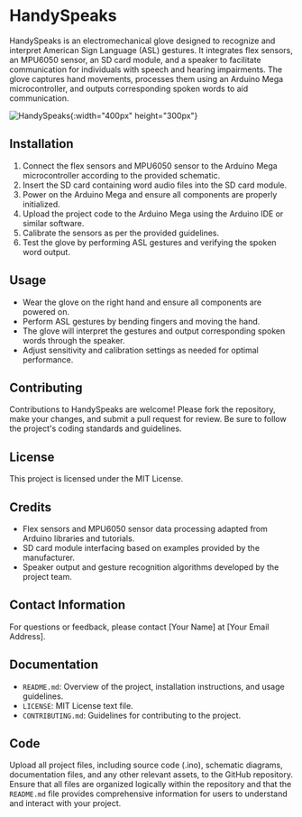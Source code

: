 # HandySpeaks

HandySpeaks is an electromechanical glove designed to recognize and interpret American Sign Language (ASL) gestures. It integrates flex sensors, an MPU6050 sensor, an SD card module, and a speaker to facilitate communication for individuals with speech and hearing impairments. The glove captures hand movements, processes them using an Arduino Mega microcontroller, and outputs corresponding spoken words to aid communication.

![HandySpeaks]([https://example.com/handyspeaks.jpg](https://nurturingmachines.files.wordpress.com/2024/04/img_2354.jpeg)){:width="400px" height="300px"}

## Installation

1. Connect the flex sensors and MPU6050 sensor to the Arduino Mega microcontroller according to the provided schematic.
2. Insert the SD card containing word audio files into the SD card module.
3. Power on the Arduino Mega and ensure all components are properly initialized.
4. Upload the project code to the Arduino Mega using the Arduino IDE or similar software.
5. Calibrate the sensors as per the provided guidelines.
6. Test the glove by performing ASL gestures and verifying the spoken word output.

## Usage

- Wear the glove on the right hand and ensure all components are powered on.
- Perform ASL gestures by bending fingers and moving the hand.
- The glove will interpret the gestures and output corresponding spoken words through the speaker.
- Adjust sensitivity and calibration settings as needed for optimal performance.

## Contributing

Contributions to HandySpeaks are welcome! Please fork the repository, make your changes, and submit a pull request for review. Be sure to follow the project's coding standards and guidelines.

## License

This project is licensed under the MIT License.

## Credits

- Flex sensors and MPU6050 sensor data processing adapted from Arduino libraries and tutorials.
- SD card module interfacing based on examples provided by the manufacturer.
- Speaker output and gesture recognition algorithms developed by the project team.

## Contact Information

For questions or feedback, please contact [Your Name] at [Your Email Address].

## Documentation

- `README.md`: Overview of the project, installation instructions, and usage guidelines.
- `LICENSE`: MIT License text file.
- `CONTRIBUTING.md`: Guidelines for contributing to the project.

## Code

Upload all project files, including source code (.ino), schematic diagrams, documentation files, and any other relevant assets, to the GitHub repository. Ensure that all files are organized logically within the repository and that the `README.md` file provides comprehensive information for users to understand and interact with your project.
